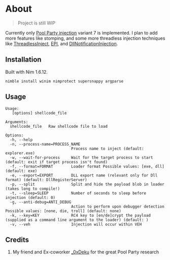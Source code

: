 # About

> Project is still WIP

Currently only [Pool Party injection](https://www.safebreach.com/blog/process-injection-using-windows-thread-pools/) variant 7 is implemented. I plan to add more features like stomping, and some more threadless injection techniques like [ThreadlessInject](https://github.com/CCob/ThreadlessInject), [EPI](https://github.com/Kudaes/EPI), and [DllNotificationInjection](https://github.com/Dec0ne/DllNotificationInjection).

## Installation
Built with Nim 1.6.12.
```
nimble install winim nimprotect supersnappy argparse
```

## Usage
```
Usage:
   [options] shellcode_file

Arguments:
  shellcode_file   Raw shellcode file to load

Options:
  -h, --help
  -n, --process-name=PROCESS_NAME
                             Process name to inject (default: explorer.exe)
  -w, --wait-for-process     Wait for the target process to start (default: exit if target process isn't found)
  -f, --format=FORMAT        Loader format Possible values: [exe, dll] (default: exe)
  -e, --export=EXPORT        DLL export name (relevant only for Dll format) (default: DllRegisterServer)
  -p, --split                Split and hide the payload blob in loader (takes long to compile!)
  -t, --sleep=SLEEP          Number of seconds to sleep before injection (default: 0)
  -g, --anti-debug=ANTI_DEBUG
                             Action to perform upon debugger detection Possible values: [none, die, troll] (default: none)
  -k, --key=KEY              RC4 key to [en/de]crypt the payload (supplied as a command line argument to the loader) (default: )
  -v, --veh                  Injection will occur within VEH
```

## Credits
1. My friend and Ex-coworker [_0xDeku](https://twitter.com/_0xDeku) for the great Pool Party research
  
